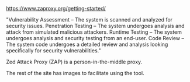 https://www.zaproxy.org/getting-started/ 

"Vulnerability Assessment – The system is scanned and analyzed for security issues.
Penetration Testing – The system undergoes analysis and attack from simulated malicious attackers.
Runtime Testing – The system undergoes analysis and security testing from an end-user.
Code Review – The system code undergoes a detailed review and analysis looking specifically for security vulnerabilities."

Zed Attack Proxy (ZAP) is a person-in-the-middle proxy.

The rest of the site has images to facilitate using the tool.
